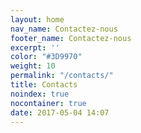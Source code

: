 ```yaml
---
layout: home
nav_name: Contactez-nous
footer_name: Contactez-nous
excerpt: ''
color: "#3D9970"
weight: 10
permalink: "/contacts/"
title: Contacts
noindex: true
nocontainer: true
date: 2017-05-04 14:07
---
```

